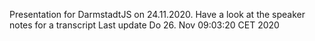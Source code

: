 Presentation for DarmstadtJS on 24.11.2020. Have a look at the speaker notes for a transcript
Last update Do 26. Nov 09:03:20 CET 2020
